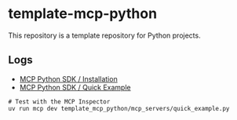 # template-mcp-python

This repository is a template repository for Python projects.

## Logs

- [MCP Python SDK / Installation](https://modelcontextprotocol.github.io/python-sdk/installation/)
- [MCP Python SDK / Quick Example](https://modelcontextprotocol.github.io/python-sdk/)

```shell
# Test with the MCP Inspector
uv run mcp dev template_mcp_python/mcp_servers/quick_example.py
```
